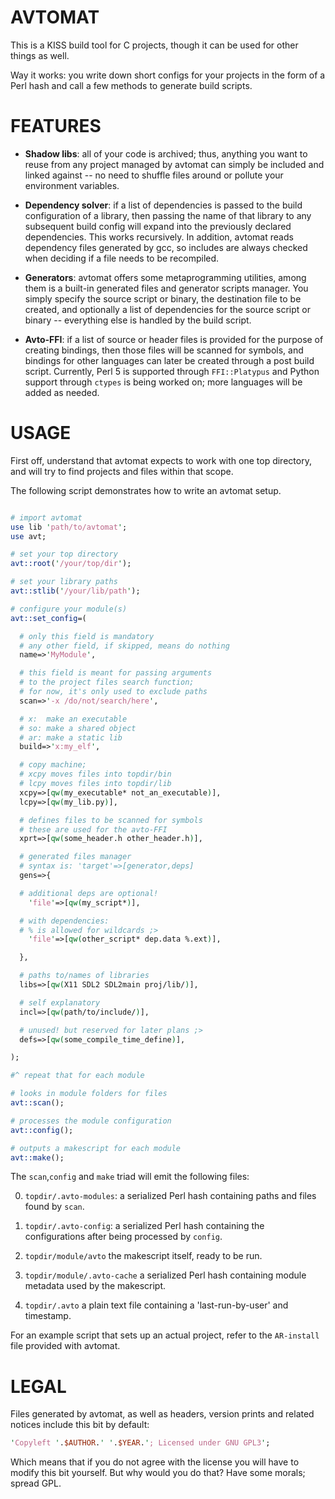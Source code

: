 # AVTOMAT

This is a KISS build tool for C projects, though it can be used for other things as well.

Way it works: you write down short configs for your projects in the form of a Perl hash and call a few methods to generate build scripts.

# FEATURES

- **Shadow libs**: all of your code is archived; thus, anything you want to reuse from any project managed by avtomat can simply be included and linked against -- no need to shuffle files around or pollute your environment variables.

- **Dependency solver**: if a list of dependencies is passed to the build configuration of a library, then passing the name of that library to any subsequent build config will expand into the previously declared dependencies. This works recursively. In addition, avtomat reads dependency files generated by gcc, so includes are always checked when deciding if a file needs to be recompiled.

- **Generators**: avtomat offers some metaprogramming utilities, among them is a built-in generated files and generator scripts manager. You simply specify the source script or binary, the destination file to be created, and optionally a list of dependencies for the source script or binary -- everything else is handled by the build script.

- **Avto-FFI**: if a list of source or header files is provided for the purpose of creating bindings, then those files will be scanned for symbols, and bindings for other languages can later be created through a post build script. Currently, Perl 5 is supported through `FFI::Platypus` and Python support through `ctypes` is being worked on; more languages will be added as needed.

# USAGE

First off, understand that avtomat expects to work with one top directory, and will try to find projects and files within that scope.

The following script demonstrates how to write an avtomat setup.

```perl

# import avtomat
use lib 'path/to/avtomat';
use avt;

# set your top directory
avt::root('/your/top/dir');

# set your library paths
avt::stlib('/your/lib/path');

# configure your module(s)
avt::set_config=(

  # only this field is mandatory
  # any other field, if skipped, means do nothing
  name=>'MyModule',

  # this field is meant for passing arguments
  # to the project files search function;
  # for now, it's only used to exclude paths
  scan=>'-x /do/not/search/here',

  # x:  make an executable
  # so: make a shared object
  # ar: make a static lib
  build=>'x:my_elf',

  # copy machine;
  # xcpy moves files into topdir/bin
  # lcpy moves files into topdir/lib
  xcpy=>[qw(my_executable* not_an_executable)],
  lcpy=>[qw(my_lib.py)],

  # defines files to be scanned for symbols
  # these are used for the avto-FFI
  xprt=>[qw(some_header.h other_header.h)],

  # generated files manager
  # syntax is: 'target'=>[generator,deps]
  gens=>{

  # additional deps are optional!
    'file'=>[qw(my_script*)],

  # with dependencies:
  # % is allowed for wildcards ;>
    'file'=>[qw(other_script* dep.data %.ext)],

  },

  # paths to/names of libraries
  libs=>[qw(X11 SDL2 SDL2main proj/lib/)],

  # self explanatory
  incl=>[qw(path/to/include/)],

  # unused! but reserved for later plans ;>
  defs=>[qw(some_compile_time_define)],

);

#^ repeat that for each module

# looks in module folders for files
avt::scan();

# processes the module configuration
avt::config();

# outputs a makescript for each module
avt::make();


```

The `scan`,`config` and `make` triad will emit the following files:

0. `topdir/.avto-modules`: a serialized Perl hash containing paths and files found by `scan`.

1. `topdir/.avto-config`: a serialized Perl hash containing the configurations after being processed by `config`.

2. `topdir/module/avto` the makescript itself, ready to be run.

3. `topdir/module/.avto-cache` a serialized Perl hash containing module metadata used by the makescript.

4. `topdir/.avto` a plain text file containing a 'last-run-by-user' and timestamp.

For an example script that sets up an actual project, refer to the `AR-install` file provided with avtomat.

# LEGAL

Files generated by avtomat, as well as headers, version prints and related notices include this bit by default:

```perl
'Copyleft '.$AUTHOR.' '.$YEAR.'; Licensed under GNU GPL3';
```

Which means that if you do not agree with the license you will have to modify this bit yourself. But why would you do that? Have some morals; spread GPL.
